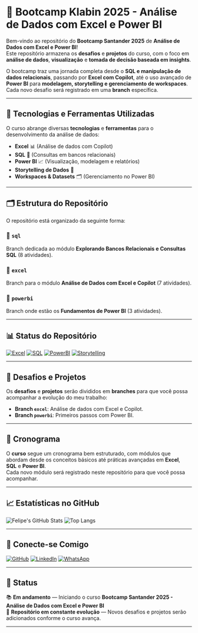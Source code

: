 # 🚀 Bootcamp Klabin 2025 - Análise de Dados com Excel e Power BI

Bem-vindo ao repositório do **Bootcamp Santander 2025** de **Análise de Dados com Excel e Power BI**!  
Este repositório armazena os **desafios** e **projetos** do curso, com o foco em **análise de dados**, **visualização** e **tomada de decisão baseada em insights**.

O bootcamp traz uma jornada completa desde o **SQL e manipulação de dados relacionais**, passando por **Excel com Copilot**, até o uso avançado de **Power BI** para **modelagem, storytelling e gerenciamento de workspaces**.  
Cada novo desafio será registrado em uma **branch** específica.

---

## 🔧 Tecnologias e Ferramentas Utilizadas

O curso abrange diversas **tecnologias** e **ferramentas** para o desenvolvimento da análise de dados:

- **Excel** 📊 (Análise de dados com Copilot)
- **SQL** 💾 (Consultas em bancos relacionais)
- **Power BI** 📈 (Visualização, modelagem e relatórios)
- **Storytelling de Dados** 🎯
- **Workspaces & Datasets** 🗂️ (Gerenciamento no Power BI)

---

## 🗂️ Estrutura do Repositório

O repositório está organizado da seguinte forma:

### 🔹 **`sql`**
Branch dedicada ao módulo **Explorando Bancos Relacionais e Consultas SQL** (8 atividades).

### 🔹 **`excel`**
Branch para o módulo **Análise de Dados com Excel e Copilot** (7 atividades).

### 🔹 **`powerbi`**
Branch onde estão os **Fundamentos de Power BI** (3 atividades).

---

## 📊 Status do Repositório

[![Excel](https://img.shields.io/badge/Excel-217346?style=for-the-badge&logo=microsoftexcel&logoColor=white)](https://www.microsoft.com/pt-br/microsoft-365/excel)
[![SQL](https://img.shields.io/badge/SQL-%2300758F?style=for-the-badge&logo=database&logoColor=white)](https://en.wikipedia.org/wiki/SQL)
[![PowerBI](https://img.shields.io/badge/Power%20BI-F2C811?style=for-the-badge&logo=powerbi&logoColor=black)](https://powerbi.microsoft.com/)
[![Storytelling](https://img.shields.io/badge/Storytelling-FF5722?style=for-the-badge&logo=databricks&logoColor=white)](https://en.wikipedia.org/wiki/Storytelling)

---

## 📝 Desafios e Projetos

Os **desafios** e **projetos** serão divididos em **branches** para que você possa acompanhar a evolução do meu trabalho:

- **Branch `excel`**: Análise de dados com Excel e Copilot.  
- **Branch `powerbi`**: Primeiros passos com Power BI.  

---

## 📅 Cronograma

O **curso** segue um cronograma bem estruturado, com módulos que abordam desde os conceitos básicos até práticas avançadas em **Excel**, **SQL** e **Power BI**.  
Cada novo módulo será registrado neste repositório para que você possa acompanhar.

---

## 📈 Estatísticas no GitHub

![Felipe's GitHub Stats](https://github-readme-stats.vercel.app/api?username=felpalbq&show_icons=true&theme=radical)
![Top Langs](https://github-readme-stats.vercel.app/api/top-langs/?username=felpalbq&layout=compact&theme=radical)

---

## 🔗 Conecte-se Comigo

[![GitHub](https://img.shields.io/badge/-GitHub-181717?style=for-the-badge&logo=github&logoColor=white)](https://github.com/felpalbq)
[![LinkedIn](https://img.shields.io/badge/-LinkedIn-0A66C2?style=for-the-badge&logo=linkedin&logoColor=white)](https://www.linkedin.com/in/felpsszalbq)
[![WhatsApp](https://img.shields.io/badge/-WhatsApp-25D366?style=for-the-badge&logo=whatsapp&logoColor=white)](https://wa.me/5573974009156)

---

## 🏁 Status

📚 **Em andamento** — Iniciando o curso **Bootcamp Santander 2025 - Análise de Dados com Excel e Power BI**  
🔄 **Repositório em constante evolução** — Novos desafios e projetos serão adicionados conforme o curso avança.

---
